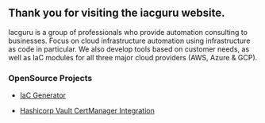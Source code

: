 ## Thank you for visiting the iacguru website.

Iacguru is a group of professionals who provide automation consulting to businesses. Focus on cloud infrastructure automation using infrastructure as code in particular. We also develop tools based on customer needs, as well as IaC modules for all three major cloud providers (AWS, Azure & GCP).

### OpenSource Projects

- [IaC Generator](https://github.com/iacguru/iacguru.github.io/tree/main/iacTemplateGenerator)

- [Hashicorp Vault CertManager Integration](https://github.com/iacguru/iacguru.github.io/tree/main/iacKubernetes/vault-cermanager-tutorial/k8s-setup)
